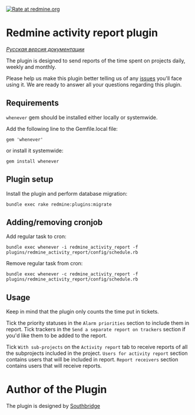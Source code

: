 [![Rate at redmine.org](http://img.shields.io/badge/rate%20at-redmine.org-blue.svg?style=flat)](http://www.redmine.org/plugins/redmine_activity_report)
# Redmine activity report plugin

*[Русская версия документации](README.ru.md)*

The plugin is designed to send reports of the time spent on projects daily, weekly and monthly.

Please help us make this plugin better telling us of any [issues](https://github.com/southbridgeio/redmine_activity_report/issues) you'll face using it. We are ready to answer all your questions regarding this plugin.

## Requirements

`whenever` gem should be installed either locally or systemwide.

Add the following line to the Gemfile.local file:

```
gem 'whenever'
```

or install it systemwide:

```
gem install whenever
```

## Plugin setup

Install the plugin and perform database migration:

```
bundle exec rake redmine:plugins:migrate
```

## Adding/removing cronjob

Add regular task to cron:

```
bundle exec whenever -i redmine_activity_report -f plugins/redmine_activity_report/config/schedule.rb
```

Remove regular task from cron:

```
bundle exec whenever -c redmine_activity_report -f plugins/redmine_activity_report/config/schedule.rb
```
## Usage

Keep in mind that the plugin only counts the time put in tickets.

Tick the priority statuses in the `Alarm priorities` section to include them in report.
Tick trackers in the `Send a separate report on trackers` section if you'd like them to be added to the report.

Tick `With sub-projects` on the `Activity report` tab to receive reports of all the subprojects included in the project.
`Users for activity report` section contains users that will be included in report.
`Report receivers` section contains users that will receive reports.

# Author of the Plugin

The plugin is designed by [Southbridge](https://southbridge.io)
